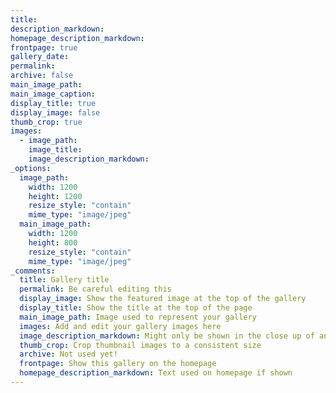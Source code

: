 ```yaml
---
title: 
description_markdown: 
homepage_description_markdown: 
frontpage: true
gallery_date: 
permalink:
archive: false
main_image_path:
main_image_caption:
display_title: true
display_image: false
thumb_crop: true
images:
  - image_path:
    image_title:
    image_description_markdown:
_options:
  image_path:
    width: 1200
    height: 1200
    resize_style: "contain"
    mime_type: "image/jpeg"
  main_image_path:
    width: 1200
    height: 800
    resize_style: "contain"
    mime_type: "image/jpeg"
_comments:
  title: Gallery title
  permalink: Be careful editing this
  display_image: Show the featured image at the top of the gallery
  display_title: Show the title at the top of the page
  main_image_path: Image used to represent your gallery
  images: Add and edit your gallery images here
  image_description_markdown: Might only be shown in the close up of an image
  thumb_crop: Crop thumbnail images to a consistent size
  archive: Not used yet!
  frontpage: Show this gallery on the homepage
  homepage_description_markdown: Text used on homepage if shown
---
```

